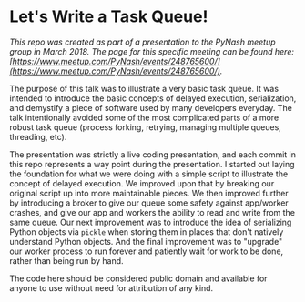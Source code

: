 # Let's Write a Task Queue!

_This repo was created as part of a presentation to the PyNash meetup group in March 2018.
The page for this specific meeting can be found here: [https://www.meetup.com/PyNash/events/248765600/](https://www.meetup.com/PyNash/events/248765600/)._

The purpose of this talk was to illustrate a very basic task queue.
It was intended to introduce the basic concepts of delayed execution, serialization, and demystify a piece of software used by many developers everyday.
The talk intentionally avoided some of the most complicated parts of a more robust task queue (process forking, retrying, managing multiple queues, threading, etc).

The presentation was strictly a live coding presentation, and each commit in this repo represents a way point during the presentation.
I started out laying the foundation for what we were doing with a simple script to illustrate the concept of delayed execution.
We improved upon that by breaking our original script up into more maintainable pieces.
We then improved further by introducing a broker to give our queue some safety against app/worker crashes, and give our app and workers the ability to read and write from the same queue.
Our next improvement was to introduce the idea of serializing Python objects via `pickle` when storing them in places that don't natively understand Python objects.
And the final improvement was to "upgrade" our worker process to run forever and patiently wait for work to be done, rather than being run by hand.


The code here should be considered public domain and available for anyone to use without need for attribution of any kind. 
